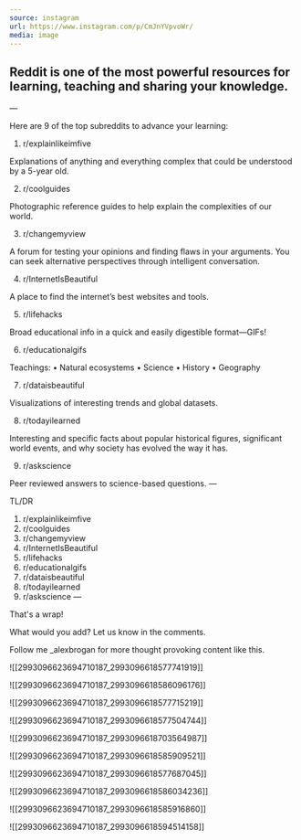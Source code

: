 ```yaml
---
source: instagram
url: https://www.instagram.com/p/CmJnYVpvoWr/
media: image
---
```


## Reddit is one of the most powerful resources for learning, teaching and sharing your knowledge.

—

Here are 9 of the top subreddits to advance your learning:

1. r/explainlikeimfive

Explanations of anything and everything complex that could be understood by a 5-year old.

2. r/coolguides

Photographic reference guides to help explain the complexities of our world.

3. r/changemyview

A forum for testing your opinions and finding flaws in your arguments.
You can seek alternative perspectives through intelligent conversation.

4. r/InternetIsBeautiful

A place to find the internet’s best websites and tools.

5. r/lifehacks

Broad educational info in a quick and easily digestible format—GIFs!

6. r/educationalgifs

Teachings:
• Natural ecosystems
• Science
• History
• Geography

7. r/dataisbeautiful

Visualizations of interesting trends and global datasets.

8. r/todayilearned

Interesting and specific facts about popular historical figures, significant world events, and why society has evolved the way it has.

9. r/askscience

Peer reviewed answers to science-based questions.
—

TL/DR

1. r/explainlikeimfive
2. r/coolguides
3. r/changemyview
4. r/InternetIsBeautiful
5. r/lifehacks
6. r/educationalgifs
7. r/dataisbeautiful
8. r/todayilearned
9. r/askscience
— 

That's a wrap! 

What would you add? Let us know in the comments. 

Follow me _alexbrogan
 for more thought provoking content like this.

![[2993096623694710187_2993096618577741919]]

![[2993096623694710187_2993096618586096176]]

![[2993096623694710187_2993096618577715219]]

![[2993096623694710187_2993096618577504744]]

![[2993096623694710187_2993096618703564987]]

![[2993096623694710187_2993096618585909521]]

![[2993096623694710187_2993096618577687045]]

![[2993096623694710187_2993096618586034236]]

![[2993096623694710187_2993096618585916860]]

![[2993096623694710187_2993096618594514158]]

